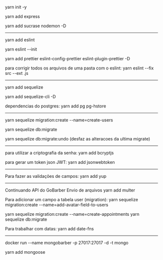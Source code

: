 yarn init -y

yarn add express

yarn add sucrase nodemon -D

-----------------------

yarn add eslint

yarn eslint --init

yarn add prettier eslint-config-prettier eslint-plugin-prettier -D

para corrigir todos os arquivos de uma pasta com o eslint:
yarn eslint --fix src --ext .js

---------------------------

yarn add sequelize

yarn add sequelize-cli -D

dependencias do postgres:
yarn add pg pg-hstore

---------------------------

yarn sequelize migration:create --name=create-users

yarn sequelize db:migrate

yarn sequelize db:migrate:undo (desfaz as alteracoes da ultima migrate)

-------------------------------------
para utilizar a criptografia da senha:
yarn add bcryptjs

para gerar um token json JWT:
yarn add jsonwebtoken

-------------------------------------
Para fazer as validações de campos:
yarn add yup

---------------------------------------------------------------------
Continuando API do GoBarber
Envio de arquivos
yarn add multer

Para adicionar um campo a tabela user (migration):
yarn sequelize migration:create --name=add-avatar-field-to-users

yarn sequelize migration:create --name=create-appointments
yarn sequelize db:migrate

Para trabalhar com datas:
yarn add date-fns

---------------------------------

docker run --name mongobarber -p 27017:27017 -d -t mongo

yarn add mongoose
